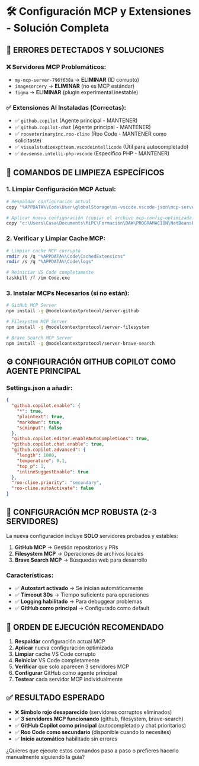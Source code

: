 # 🛠️ Configuración MCP y Extensiones - Solución Completa

## 🚨 **ERRORES DETECTADOS Y SOLUCIONES**

### **❌ Servidores MCP Problemáticos:**

- `my-mcp-server-796f638a` → **ELIMINAR** (ID corrupto)
- `imagesorcery` → **ELIMINAR** (no es MCP estándar)
- `figma` → **ELIMINAR** (plugin experimental inestable)

### **✅ Extensiones AI Instaladas (Correctas):**

- ✅ `github.copilot` (Agente principal - MANTENER)
- ✅ `github.copilot-chat` (Agente principal - MANTENER)
- ✅ `rooveterinaryinc.roo-cline` (Roo Code - MANTENER como solicitaste)
- ✅ `visualstudioexptteam.vscodeintellicode` (Útil para autocompletado)
- ✅ `devsense.intelli-php-vscode` (Específico PHP - MANTENER)

## 🔧 **COMANDOS DE LIMPIEZA ESPECÍFICOS**

### **1. Limpiar Configuración MCP Actual:**

```bash
# Respaldar configuración actual
copy "%APPDATA%\Code\User\globalStorage\ms-vscode.vscode-json\mcp-servers.json" "%APPDATA%\Code\User\globalStorage\ms-vscode.vscode-json\mcp-servers.json.backup"

# Aplicar nueva configuración (copiar el archivo mcp-config-optimizada.json)
copy "c:\Users\Casa\Documents\MiPC\Formación\DAW\PROGRAMACIÓN\NetBeansProjects\mcp-config-optimizada.json" "%APPDATA%\Code\User\globalStorage\ms-vscode.vscode-json\mcp-servers.json"
```

### **2. Verificar y Limpiar Cache MCP:**

```bash
# Limpiar cache MCP corrupto
rmdir /s /q "%APPDATA%\Code\CachedExtensions"
rmdir /s /q "%APPDATA%\Code\logs"

# Reiniciar VS Code completamente
taskkill /f /im Code.exe
```

### **3. Instalar MCPs Necesarios (si no están):**

```bash
# GitHub MCP Server
npm install -g @modelcontextprotocol/server-github

# Filesystem MCP Server
npm install -g @modelcontextprotocol/server-filesystem

# Brave Search MCP Server
npm install -g @modelcontextprotocol/server-brave-search
```

## ⚙️ **CONFIGURACIÓN GITHUB COPILOT COMO AGENTE PRINCIPAL**

### **Settings.json a añadir:**

```json
{
  "github.copilot.enable": {
    "*": true,
    "plaintext": true,
    "markdown": true,
    "scminput": false
  },
  "github.copilot.editor.enableAutoCompletions": true,
  "github.copilot.chat.enable": true,
  "github.copilot.advanced": {
    "length": 1000,
    "temperature": 0.1,
    "top_p": 1,
    "inlineSuggestEnable": true
  },
  "roo-cline.priority": "secondary",
  "roo-cline.autoActivate": false
}
```

## 🎯 **CONFIGURACIÓN MCP ROBUSTA (2-3 SERVIDORES)**

La nueva configuración incluye **SOLO** servidores probados y estables:

1. **GitHub MCP** → Gestión repositorios y PRs
2. **Filesystem MCP** → Operaciones de archivos locales
3. **Brave Search MCP** → Búsquedas web para desarrollo

### **Características:**

- ✅ **Autostart activado** → Se inician automáticamente
- ✅ **Timeout 30s** → Tiempo suficiente para operaciones
- ✅ **Logging habilitado** → Para debuggear problemas
- ✅ **GitHub como principal** → Configurado como default

## 🚀 **ORDEN DE EJECUCIÓN RECOMENDADO**

1. **Respaldar** configuración actual MCP
2. **Aplicar** nueva configuración optimizada
3. **Limpiar** cache VS Code corrupto
4. **Reiniciar** VS Code completamente
5. **Verificar** que solo aparecen 3 servidores MCP
6. **Configurar** GitHub como agente principal
7. **Testear** cada servidor MCP individualmente

## ✅ **RESULTADO ESPERADO**

- ❌ **Símbolo rojo desaparecido** (servidores corruptos eliminados)
- ✅ **3 servidores MCP funcionando** (github, filesystem, brave-search)
- ✅ **GitHub Copilot como principal** (autocompletado y chat prioritarios)
- ✅ **Roo Code como secundario** (disponible cuando lo necesites)
- ✅ **Inicio automático** habilitado sin errores

¿Quieres que ejecute estos comandos paso a paso o prefieres hacerlo manualmente siguiendo la guía?
